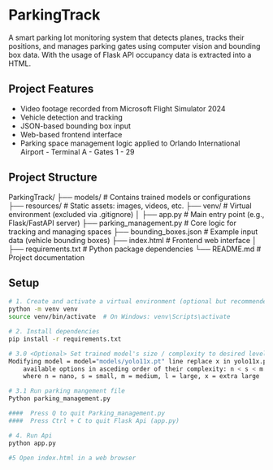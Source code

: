 # ParkingTrack

A smart parking lot monitoring system that detects planes, tracks their positions, and manages parking gates using computer vision and bounding box data. With the usage of Flask API occupancy data is extracted into a HTML.

## Project Features

- Video footage recorded from Microsoft Flight Simulator 2024
- Vehicle detection and tracking
- JSON-based bounding box input
- Web-based frontend interface
- Parking space management logic applied to Orlando International Airport - Terminal A - Gates 1 - 29

## Project Structure

ParkingTrack/ 
├── models/ # Contains trained models or configurations 
├── resources/ # Static assets: images, videos, etc. 
├── venv/ # Virtual environment (excluded via .gitignore) 
│ 
├── app.py # Main entry point (e.g., Flask/FastAPI server) 
├── parking_management.py # Core logic for tracking and managing spaces 
├── bounding_boxes.json # Example input data (vehicle bounding boxes) 
├── index.html # Frontend web interface 
│ 
├── requirements.txt # Python package dependencies 
└── README.md # Project documentation

## Setup

```bash
# 1. Create and activate a virtual environment (optional but recommended)
python -m venv venv
source venv/bin/activate  # On Windows: venv\Scripts\activate

# 2. Install dependencies
pip install -r requirements.txt

# 3.0 <Optional> Set trained model's size / complexity to desired level / hardware limitations
Modifying model = model="models/yolo11x.pt" line replace x in yolo11x.pt
    available options in asceding order of their complexity: n < s < m < l < x
    where n = nano, s = small, m = medium, l = large, x = extra large

# 3.1 Run parking mangement file
Python parking_management.py

####  Press Q to quit Parking_management.py
####  Press Ctrl + C to quit Flask Api (app.py)

# 4. Run Api
python app.py

#5 Open index.html in a web browser
